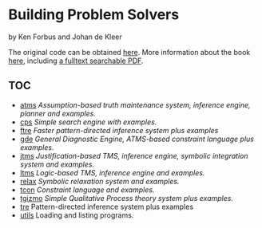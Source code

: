 # Building Problem Solvers
by Ken Forbus and Johan de Kleer

The original code can be obtained [here](http://www.cs.cmu.edu/Groups//AI/areas/reasonng/tms/bps/).
More information about the book [here](http://www.qrg.northwestern.edu/bps/readme.html), including [a fulltext searchable PDF](http://www.qrg.northwestern.edu/bps/BPS-Searchable.pdf).

## TOC

-	[atms](atms)
  _Assumption-based truth maintenance system, inference engine, planner and examples._
-	[cps](cps)
  _Simple search engine with examples._
-	[ftre](ftre)
  _Faster pattern-directed inference system plus examples_
-	[gde](gde)
  _General Diagnostic Engine, ATMS-based constraint language plus examples._
-	[jtms](jtms)
  _Justification-based TMS, inference engine, symbolic integration system and examples._
-	[ltms](ltms)
  _Logic-based TMS, inference engine and examples._
-	[relax](relax)
  _Symbolic relaxation system and examples._
-	[tcon](tcon)
  _Constraint language and examples._
-	[tgizmo](tgizmo)
  _Simple Qualitative Process theory system plus examples._
-	[tre](tre)
  Pattern-directed inference system plus examples
-	[utils](utils)
  Loading and listing programs.
